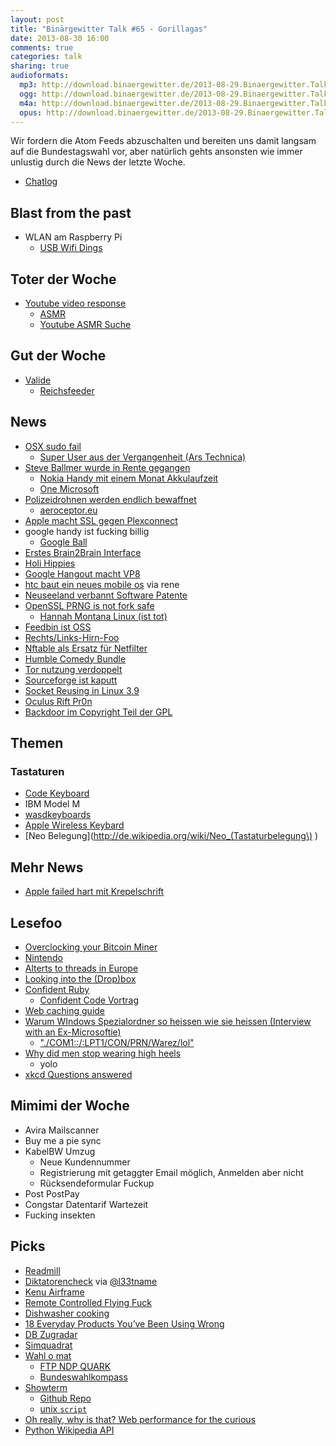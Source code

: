 ```yaml
---
layout: post
title: "Binärgewitter Talk #65 - Gorillagas"
date: 2013-08-30 16:00
comments: true
categories: talk
sharing: true
audioformats:
  mp3: http://download.binaergewitter.de/2013-08-29.Binaergewitter.Talk.65.mp3
  ogg: http://download.binaergewitter.de/2013-08-29.Binaergewitter.Talk.65.ogg
  m4a: http://download.binaergewitter.de/2013-08-29.Binaergewitter.Talk.65.m4a
  opus: http://download.binaergewitter.de/2013-08-29.Binaergewitter.Talk.65.opus
---
```

Wir fordern die Atom Feeds abzuschalten und bereiten uns damit langsam auf die Bundestagswahl vor, aber natürlich gehts ansonsten wie immer unlustig durch die News der letzte Woche.

* [Chatlog](http://xenim.imake.io/chatlog/binaergewitter-BGT065 )

## Blast from the past

- WLAN am Raspberry Pi
    * [USB Wifi Dings]( http://www.amazon.de/dp/B003MTTJOY?tag=pfleidi-21 )

## Toter der Woche

- [Youtube video response]( http://youtubecreator.blogspot.de/2013/08/so-long-video-responsesnext-up-better.html )
    * [ASMR]( http://en.wikipedia.org/wiki/Autonomous_sensory_meridian_response )
    * [Youtube ASMR Suche]( http://www.youtube.com/results?search_query=asmr )

## Gut der Woche

- [Valide]( http://validator.w3.org/feed/check.cgi?url=http%3A%2F%2Fblog.binaergewitter.de%2Fpodcast_feed%2Fall%2Fitunes%2Fatom.xml )
    * [Reichsfeeder]( https://bitbucket.org/julianbrost/volksempfaenger/src )

## News

- [OSX sudo fail]( http://packetstormsecurity.com/files/122965 )
  - [Super User aus der Vergangenheit (Ars Technica)]( http://arstechnica.com/security/2013/08/unpatched-mac-bug-gives-attackers-super-user-status-by-going-back-in-time/ )
- [Steve Ballmer wurde in Rente gegangen]( http://www.wired.com/business/2013/08/steve-ballmer-steps-down/ )
    * [Nokia Handy mit einem Monat Akkulaufzeit](http://www.golem.de/news/nokia-515-handy-im-alugehaeuse-mit-einem-monat-akkulaufzeit-1308-101267.html )
    * [One Microsoft]( http://www.microsoft.com/en-us/news/press/2013/jul13/07-11onemicrosoft.aspx )
- [Polizeidrohnen werden endlich bewaffnet]( https://netzpolitik.org/2013/bewaffnung-polizeilicher-drohnen-schreitet-voran-neues-zum-eu-forschungsprojekt-aeroceptor/ )
    * [aeroceptor.eu]( http://www.aeroceptor.eu/ )
- [Apple macht SSL gegen Plexconnect]( http://langui.sh/2013/08/27/appletv-ssl-plexconnect/ )
- google handy ist fucking billig
    * [Google Ball]( https://dailyappshow.s3.amazonaws.com/wp-content/uploads/2013/02/nexus-4-wireless-charger-2.jpg)
- [Erstes Brain2Brain Interface]( http://www.washington.edu/news/2013/08/27/researcher-controls-colleagues-motions-in-1st-human-brain-to-brain-interface/ )
- [Holi Hippies]( http://www.express.de/koeln/festival-besucher-beschweren-sich-holi-farbe-laesst-sich-nicht-auswaschen-,2856,24109562.html )
- [Google Hangout macht VP8]( http://arstechnica.com/gadgets/2013/08/google-hangouts-upgrading-to-hd-video-chat-switching-to-vp8-webrtc/ )
- [htc baut ein neues mobile os](http://www.go2android.de/htc-setzt-auf-eigenes-betriebssystem-in-china/ ) via rene
- [Neuseeland verbannt Software Patente]( http://arstechnica.com/tech-policy/2013/08/in-historic-vote-new-zealand-bans-software-patents/ )
- [OpenSSL PRNG is not fork safe]( http://emboss.github.io/blog/2013/08/21/openssl-prng-is-not-really-fork-safe/ )
  * [Hannah Montana Linux (ist tot)]( http://hannahmontana.sourceforge.net/ )
- [Feedbin ist OSS]( https://github.com/feedbin/feedbin )
- [Rechts/Links-Hirn-Foo]( http://www.plosone.org/article/info%3Adoi%2F10.1371%2Fjournal.pone.0071275 )
- [Nftable als Ersatz für Netfilter]( http://lwn.net/SubscriberLink/564095/93f7a34c8887a6f9/ )
- [Humble Comedy Bundle]( https://www.humblebundle.com/ )
- [Tor nutzung verdoppelt]( http://www.paritynews.com/2013/08/29/2534/tor-usage-more-than-doubles-in-august/ )
- [Sourceforge ist kaputt]( http://www.gluster.org/2013/08/how-far-the-once-mighty-sourceforge-has-fallen/ )
- [Socket Reusing in Linux 3.9]( http://freeprogrammersblog.vhex.net/post/linux-39-introdued-new-way-of-writing-socket-servers/2 )
- [Oculus Rift Pr0n]( http://www.uproxx.com/gammasquad/2013/07/of-course-the-oculus-rift-has-a-porn-game/ )
- [Backdoor im Copyright Teil der GPL](http://blog.sucuri.net/2013/08/open-source-backdoor-copyrighted-under-gnu-gpl.html )

## Themen

### Tastaturen

- [Code Keyboard](http://codekeyboards.com/ )
- IBM Model M
- [wasdkeyboards](http://www.wasdkeyboards.com/ )
- [Apple Wireless Keybard]( http://www.apple.com/de/keyboard/ )
- [Neo Belegung](http://de.wikipedia.org/wiki/Neo_(Tastaturbelegung\) )

## Mehr News

- [Apple failed hart mit Krepelschrift]( http://bgr.com/2013/08/29/iphone-vulnerability-coretext-webkit/ )

## Lesefoo

- [Overclocking your Bitcoin Miner]( http://hackaday.com/2013/08/05/overclocking-your-bitcoin-miner/ )
- [Nintendo]( http://ignorethecode.net/blog/2013/08/29/nintendo/ )
- [Alterts to threads in Europe]( http://www.goodreads.com/topic/show/926647-alerts-to-threats-in-europe-by-john-cleese )
- [Looking into the (Drop)box]( https://www.usenix.org/system/files/conference/woot13/woot13-kholia.pdf )
- [Confident Ruby]( http://devblog.avdi.org/2013/08/26/confident-ruby-is-finished/ )
    * [Confident Code Vortrag]( http://www.youtube.com/watch?v=T8J0j2xJFgQ )
- [Web caching guide]( http://www.mnot.net/cache_docs/ )
- [Warum WIndows Spezialordner so heissen wie sie heissen (Interview with an Ex-Microsoftie)]( http://secretgeek.net/ex_ms.asp )
    * ["./COM1::/:LPT1/CON/PRN/Warez/lol"]( http://support.microsoft.com/kb/811176 )
- [Why did men stop wearing high heels]( http://www.bbc.co.uk/news/magazine-21151350 )
    * yolo
- [xkcd Questions answered]( http://www.reddit.com/r/xkcd/comments/1l3na7/questions/cbvigrd )


## Mimimi der Woche

- Avira Mailscanner
- Buy me a pie sync
- KabelBW Umzug
    * Neue Kundennummer
    * Registrierung mit getaggter Email möglich, Anmelden aber nicht
    * Rücksendeformular Fuckup
- Post PostPay
- Congstar Datentarif Wartezeit
- Fucking insekten


## Picks

- [Readmill](https://readmill.com/ )
- [Diktatorencheck]( http://www.diktatorcheck.de/test/ ) via [@l33tname](https://twitter.com/@l33tname)
- [Kenu Airframe]( http://www.kenu.com/products/airframe )
- [Remote Controlled Flying Fuck]( http://www.amazon.com/gp/product/B002P4J2P8/ref=as_li_ss_tl?ie=UTF8&camp=1789&creative=390957&creativeASIN=B002P4J2P8&linkCode=as2&tag=krebsco-20 )
- [Dishwasher cooking]( http://www.npr.org/blogs/thesalt/2013/08/25/214799882/dishwasher-cooking-make-your-dinner-while-cleaning-the-plates )
- [18 Everyday Products You’ve Been Using Wrong](http://www.buzzfeed.com/gabbynoone/18-everyday-products-youve-been-using-wrong )
- [DB Zugradar](http://www.bahn.de/zugradar )
- [Simquadrat]( https://www.simquadrat.de/ )
- [Wahl o mat](http://www.wahl-o-mat.de/ )
    * [FTP NDP QUARK](http://fdp-npd-quark.de/ )
    * [Bundeswahlkompass](http://www.bundeswahlkompass.de/ )
- [Showterm]( http://showterm.io/ )
    * [Github Repo]( https://github.com/ConradIrwin/showterm.io )
    * [unix `script`]( http://de.wikipedia.org/wiki/Script_\(Unix\) )
- [Oh really, why is that? Web performance for the curious]( https://www.youtube.com/watch?v=kiPe7DPmEgE )
- [Python Wikipedia API]( https://github.com/goldsmith/Wikipedia )


